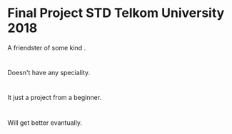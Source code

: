 # Final Project STD Telkom University 2018
  A friendster of some kind .
  #
  Doesn't have any speciality.
  #
  It just a project from a beginner.
  #
  Will get better evantually.
